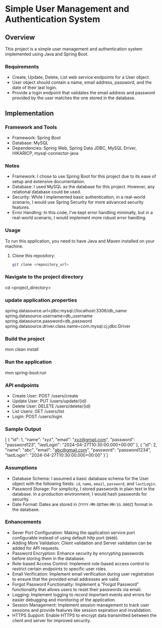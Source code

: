 # Simple User Management and Authentication System

## Overview

This project is a simple user management and authentication system implemented using Java and Spring Boot.

### Requirements

- Create, Update, Delete, List web service endpoints for a User object.
- User object should contain a name, email address, password, and the date of their last login.
- Provide a login endpoint that validates the email address and password provided by the user matches the one stored in the database.

## Implementation

### Framework and Tools

- Framework: Spring Boot
- Database: MySQL
- Dependencies: Spring Web, Spring Data JDBC, MySQL Driver, HIKARICP, mysql-connector-java

### Notes

- Framework: I chose to use Spring Boot for this project due to its ease of setup and extensive documentation.
- Database: I used MySQL as the database for this project. However, any relational database could be used.
- Security: While I implemented basic authentication, in a real-world scenario, I would use Spring Security for more advanced security features.
- Error Handling: In this code, I've kept error handling minimally, but in a real-world scenario, I would implement more robust error handling.

### Usage

To run this application, you need to have Java and Maven installed on your machine.

1. Clone this repository:

   ```bash
   git clone <repository_url>
   
### Navigate to the project directory

cd <project_directory>

### update application.properties

spring.datasource.url=jdbc:mysql://localhost:3306/db_name
spring.datasource.username=db_username
spring.datasource.password=db_password
spring.datasource.driver.class.name=com.mysql.cj.jdbc.Driver

### Build the project

mvn clean install

### Run the application

mvn spring-boot:run

### API endpoints

- Create User: POST /users/create
- Update User: PUT /users/update/{id}
- Delete User: DELETE /users/delete/{id}
- List Users: GET /users/list
- Login: POST /users/login

### Sample Output

[
{
"id": 1,
"name": "xyz",
"email": "xyz@gmail.com",
"password": "password123",
"lastLogin": "2024-04-27T10:30:00.000+00:00"
},
{
"id": 2,
"name": "abc",
"email": "abc@gmail.com",
"password": "password1234",
"lastLogin": "2024-04-27T10:30:00.000+00:00"
}
]

### Assumptions

- Database Schema: I assumed a basic database schema for the User object with the following fields: `id`, `name`, `email`, `password`, and `lastLogin`.
- Password Storage: For simplicity, I stored passwords in plain text in the database. In a production environment, I would hash passwords for security.
- Date Format: Dates are stored in (`YYYY-MM-DDTHH:MM:SS.000Z`) format in the database.

### Enhancements

- Sever Port Configuration: Making the application service port configurable instead of using default http port (`8080`).
- Adding More Validation: Client validation and Server validation can be added for API requests.
- Password Encryption: Enhance security by encrypting passwords before storing them in the database.
- Role-based Access Control: Implement role-based access control to restrict certain endpoints to specific user roles.
- Email Verification: Implement email verification during user registration to ensure that the provided email addresses are valid.
- Forgot Password Functionality: Implement a "Forgot Password" functionality that allows users to reset their passwords via email.
- Logging: Implement logging to record important events and errors for easier debugging and monitoring of the application.
- Session Management: Implement session management to track user sessions and provide features like session expiration and invalidation.
- HTTPS Support: Enable HTTPS to encrypt data transmitted between the client and server for improved security.